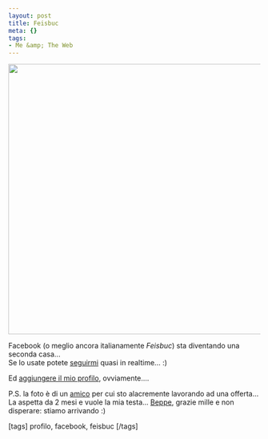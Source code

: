 ```yaml
--- 
layout: post
title: Feisbuc
meta: {}
tags: 
- Me &amp; The Web
---
```

<a href="http://www.facebook.com/photo.php?pid=1697774&id=502992052" class="tt-facebook-photo tt-facebook-big"><img src="http://photos-g.ak.fbcdn.net/photos-ak-snc1/v766/119/51/502992052/n502992052_1697774_5095.jpg" alt="" border="0" width=540 /></a> 
   
  
Facebook (o meglio ancora italianamente *Feisbuc*) sta diventando una seconda casa...  
Se lo usate potete [seguirmi][1] quasi in realtime... :)  
  
Ed [aggiungere il mio profilo][1], ovviamente....   
  
P.S. la foto è di un [amico][2] per cui sto alacremente lavorando ad una offerta... La aspetta da 2 mesi e vuole la mia testa... [Beppe][2], grazie mille e non disperare: stiamo arrivando :)    

[tags] profilo, facebook, feisbuc [/tags]  
  
[1]: http://www.facebook.com/profile.php?id=502992052
[2]: http://www.bragiu.net/ 
